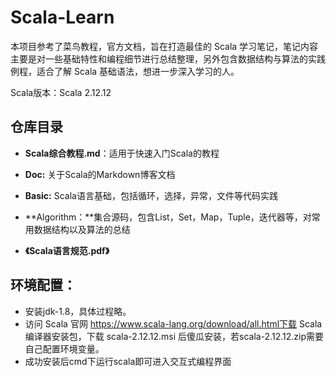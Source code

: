 # Scala-Learn 

本项目参考了菜鸟教程，官方文档，旨在打造最佳的 Scala 学习笔记，笔记内容主要是对一些基础特性和编程细节进行总结整理，另外包含数据结构与算法的实践例程，适合了解 Scala 基础语法，想进一步深入学习的人。

Scala版本：Scala 2.12.12

## 仓库目录

* **Scala综合教程.md**：适用于快速入门Scala的教程

* **Doc:** 关于Scala的Markdown博客文档

* **Basic:** Scala语言基础，包括循环，选择，异常，文件等代码实践

* **Algorithm：**集合源码，包含List，Set，Map，Tuple，迭代器等，对常用数据结构以及算法的总结

* **《Scala语言规范.pdf》**

## 环境配置：

* 安装jdk-1.8，具体过程略。
* 访问 Scala 官网 https://www.scala-lang.org/download/all.html下载 Scala 编译器安装包，下载 scala-2.12.12.msi 后傻瓜安装，若scala-2.12.12.zip需要自己配置环境变量。
* 成功安装后cmd下运行scala即可进入交互式编程界面